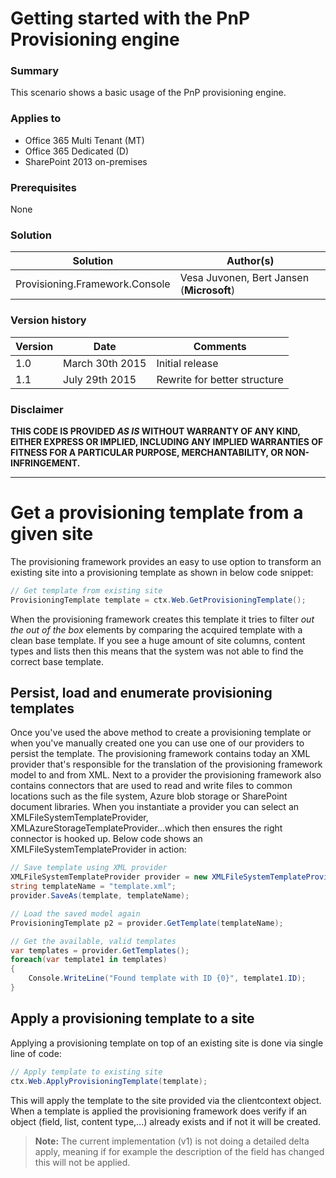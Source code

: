 # Getting started with the PnP Provisioning engine #

### Summary ###
This scenario shows a basic usage of the PnP provisioning engine. 

### Applies to ###
-  Office 365 Multi Tenant (MT)
-  Office 365 Dedicated (D)
-  SharePoint 2013 on-premises

### Prerequisites ###
None

### Solution ###
Solution | Author(s)
---------|----------
Provisioning.Framework.Console | Vesa Juvonen, Bert Jansen (**Microsoft**)

### Version history ###
Version  | Date | Comments
---------| -----| --------
1.0  | March 30th 2015 | Initial release
1.1  | July 29th 2015 | Rewrite for better structure

### Disclaimer ###
**THIS CODE IS PROVIDED *AS IS* WITHOUT WARRANTY OF ANY KIND, EITHER EXPRESS OR IMPLIED, INCLUDING ANY IMPLIED WARRANTIES OF FITNESS FOR A PARTICULAR PURPOSE, MERCHANTABILITY, OR NON-INFRINGEMENT.**


----------

# Get a provisioning template from a given site #
The provisioning framework provides an easy to use option to transform an existing site into a provisioning template as shown in below code snippet:

```C#
// Get template from existing site
ProvisioningTemplate template = ctx.Web.GetProvisioningTemplate();
```

When the provisioning framework creates this template it tries to filter *out the out of the box* elements by comparing the acquired template with a clean base template. If you see a huge amount of site columns, content types and lists then this means that the system was not able to find the correct base template.


## Persist, load and enumerate provisioning templates ##
Once you've used the above method to create a provisioning template or when you've manually created one you can use one of our providers to persist the template. The provisioning framework contains today an XML provider that's responsible for the translation of the provisioning framework model to and from XML. Next to a provider the provisioning framework also contains connectors that are used to read and write files to common locations such as the file system, Azure blob storage or SharePoint document libraries. When you instantiate a provider you can select an XMLFileSystemTemplateProvider, XMLAzureStorageTemplateProvider...which then ensures the right connector is hooked up. Below code shows an XMLFileSystemTemplateProvider in action:

```C#
// Save template using XML provider
XMLFileSystemTemplateProvider provider = new XMLFileSystemTemplateProvider(@"c:\temp\pnpprovisioningdemo", "");
string templateName = "template.xml";
provider.SaveAs(template, templateName);

// Load the saved model again
ProvisioningTemplate p2 = provider.GetTemplate(templateName);

// Get the available, valid templates
var templates = provider.GetTemplates();
foreach(var template1 in templates)
{
    Console.WriteLine("Found template with ID {0}", template1.ID);
}
```

## Apply a provisioning template to a site ## 
Applying a provisioning template on top of an existing site is done via single line of code:

```C#
// Apply template to existing site
ctx.Web.ApplyProvisioningTemplate(template);
```

This will apply the template to the site provided via the clientcontext object. When a template is applied the provisioning framework does verify if an object (field, list, content type,...) already exists and if not it will be created. 

> **Note:**
> The current implementation (v1) is not doing a detailed delta apply, meaning if for example the description of the field has changed this will not be applied. 



